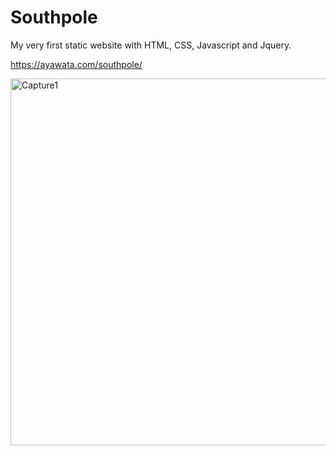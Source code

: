 # Southpole
My very first static website with HTML, CSS, Javascript and Jquery.

https://ayawata.com/southpole/

<img width="587" alt="Capture1" src="https://user-images.githubusercontent.com/67760032/123182676-c604cc80-d444-11eb-9e0a-7b950e56ea08.PNG">

